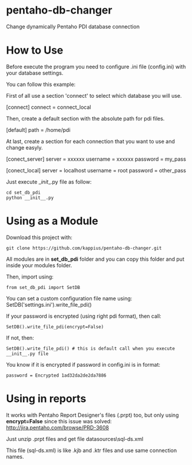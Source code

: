 # pentaho-db-changer
Change dynamically Pentaho PDI database connection

How to Use
==========

Before execute the program you need to configure .ini file (config.ini) with your database settings.

You can follow this example:

First of all use a section 'connect' to select which database you will use.

[connect]
connect = connect_local

Then, create a default section with the absolute path for pdi files.

[default]
path = /home/pdi

At last, create a section for each connection that you want to use and change easyly.

[conect_server]
server = xxxxxx
username = xxxxxx
password = my_pass

[conect_local]
server = localhost
username = root
password = other_pass

Just execute \__init__.py file as follow:
    
    cd set_db_pdi
    python __init__.py

Using as a Module
=================

Download this project with:

    git clone https://github.com/kappius/pentaho-db-changer.git

All modules are in **set_db_pdi** folder and you can copy this folder and put inside your modules folder.

Then, import using:

    from set_db_pdi import SetDB

You can set a custom configuration file name using:
    SetDB('settings.ini').write_file_pdi()
    

If your password is encrypted (using right pdi format), then call:

    SetDB().write_file_pdi(encrypt=False)

If not, then:
    
    SetDB().write_file_pdi() # this is default call when you execute __init__.py file

You know if it is encrypted if password in config.ini is in format:

    password = Encrypted 1ad32da2de2da7886

Using in reports
================

It works with Pentaho Report Designer's files (.prpt) too, but only using 
**encrypt=False** since this issue was solved: http://jira.pentaho.com/browse/PRD-3608

Just unzip .prpt files and get file datasources\sql-ds.xml

This file (sql-ds.xml) is like .kjb and .ktr files and use same connection names.
